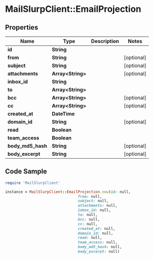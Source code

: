 # MailSlurpClient::EmailProjection

## Properties

Name | Type | Description | Notes
------------ | ------------- | ------------- | -------------
**id** | **String** |  | 
**from** | **String** |  | [optional] 
**subject** | **String** |  | [optional] 
**attachments** | **Array&lt;String&gt;** |  | [optional] 
**inbox_id** | **String** |  | 
**to** | **Array&lt;String&gt;** |  | 
**bcc** | **Array&lt;String&gt;** |  | [optional] 
**cc** | **Array&lt;String&gt;** |  | [optional] 
**created_at** | **DateTime** |  | 
**domain_id** | **String** |  | [optional] 
**read** | **Boolean** |  | 
**team_access** | **Boolean** |  | 
**body_md5_hash** | **String** |  | [optional] 
**body_excerpt** | **String** |  | [optional] 

## Code Sample

```ruby
require 'MailSlurpClient'

instance = MailSlurpClient::EmailProjection.new(id: null,
                                 from: null,
                                 subject: null,
                                 attachments: null,
                                 inbox_id: null,
                                 to: null,
                                 bcc: null,
                                 cc: null,
                                 created_at: null,
                                 domain_id: null,
                                 read: null,
                                 team_access: null,
                                 body_md5_hash: null,
                                 body_excerpt: null)
```


